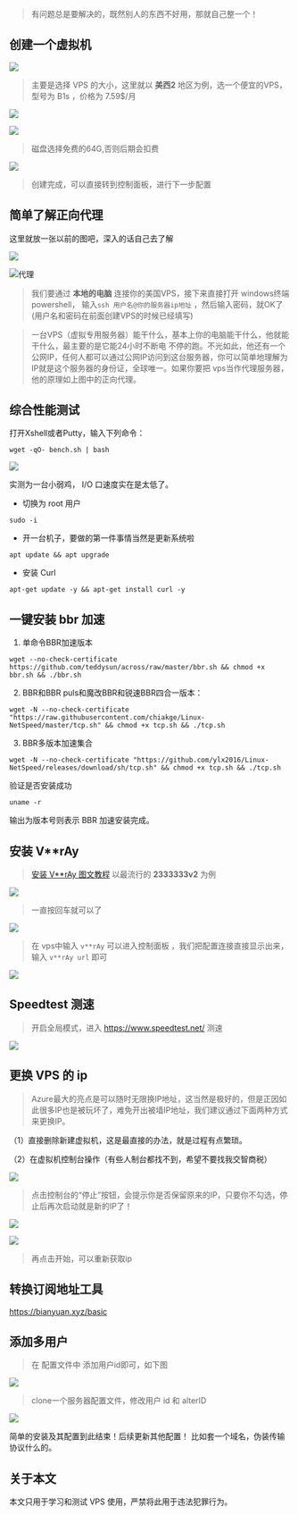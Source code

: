 
>有问题总是要解决的，既然别人的东西不好用，那就自己整一个！

## 创建一个虚拟机

![](https://gitee.com/haikupeng/myblog/raw/master/img/20200430153956.png#vwid=1367&vhei=313)

>主要是选择 VPS 的大小，这里就以 **美西2** 地区为例，选一个便宜的VPS，型号为 B1s ，价格为 7.59$/月

![](https://gitee.com/haikupeng/myblog/raw/master/img/20200430154132.png#vwid=1369&vhei=581)

![](https://gitee.com/haikupeng/myblog/raw/master/img/20200502122049.png#vwid=909&vhei=484)

>磁盘选择免费的64G,否则后期会扣费

![](https://gitee.com/haikupeng/myblog/raw/master/img/20200430154307.png#vwid=1366&vhei=591)

>创建完成，可以直接转到控制面板，进行下一步配置

## 简单了解正向代理

这里就放一张以前的图吧，深入的话自己去了解

![](https://i.loli.net/2020/03/08/3OY2kGrV1cjquBz.png#vwid=806&vhei=607)

![代理](https://gitee.com/haikupeng/myblog/raw/master/img/20200329120646.png#vwid=940&vhei=618)

>我们要通过 **本地的电脑** 连接你的美国VPS，接下来直接打开 windows终端 powershell， 输入`ssh 用户名@你的服务器ip地址` ，然后输入密码，就OK了(用户名和密码在前面创建VPS的时候已经填写)

>一台VPS（虚拟专用服务器）能干什么，基本上你的电脑能干什么，他就能干什么，最主要的是它能24小时不断电 不停的跑。不光如此，他还有一个公网IP，任何人都可以通过公网IP访问到这台服务器，你可以简单地理解为IP就是这个服务器的身份证，全球唯一。如果你要把 vps当作代理服务器，他的原理如上图中的正向代理。

## 综合性能测试

打开Xshell或者Putty，输入下列命令：

`wget -qO- bench.sh | bash`

![](https://gitee.com/haikupeng/myblog/raw/master/img/20200430125021.png#vwid=618&vhei=405)

实测为一台小弱鸡， I/O 口速度实在是太低了。

- 切换为 root 用户

`sudo -i`

- 开一台机子，要做的第一件事情当然是更新系统啦

`apt update && apt upgrade`

- 安装 Curl

`apt-get update -y && apt-get install curl -y`

## 一键安装 bbr 加速

1. 单命令BBR加速版本

`wget --no-check-certificate https://github.com/teddysun/across/raw/master/bbr.sh && chmod +x bbr.sh && ./bbr.sh`

2. BBR和BBR puls和魔改BBR和锐速BBR四合一版本：

`wget -N --no-check-certificate "https://raw.githubusercontent.com/chiakge/Linux-NetSpeed/master/tcp.sh" && chmod +x tcp.sh && ./tcp.sh`

3. BBR多版本加速集合

`wget -N --no-check-certificate "https://github.com/ylx2016/Linux-NetSpeed/releases/download/sh/tcp.sh" && chmod +x tcp.sh && ./tcp.sh`
 

验证是否安装成功

`uname -r`

输出为版本号则表示 BBR 加速安装完成。

## 安装 V**rAy

>[安装 V**rAy 图文教程]() 以最流行的 **2333333v2** 为例

![](https://gitee.com/haikupeng/myblog/raw/master/img/20200430133242.png#vwid=636&vhei=431)

>一直按回车就可以了

![](https://gitee.com/haikupeng/myblog/raw/master/img/20200430150459.png#vwid=1366&vhei=590)

>在 vps中输入 `v**rAy` 可以进入控制面板 ，我们把配置连接直接显示出来，输入 `v**rAy url` 即可

![](https://gitee.com/haikupeng/myblog/raw/master/img/20200430150808.png#vwid=690&vhei=335)

## Speedtest 测速

>开启全局模式，进入 <https://www.speedtest.net/> 测速

![](https://gitee.com/haikupeng/myblog/raw/master/img/20200430150116.png#vwid=1366&vhei=657)

## 更换 VPS 的 ip

>Azure最大的亮点是可以随时无限换IP地址，这当然是极好的，但是正因如此很多IP也是被玩坏了，难免开出被墙IP地址，我们建议通过下面两种方式来更换IP。

（1）直接删除新建虚拟机，这是最直接的办法，就是过程有点繁琐。

（2）在虚拟机控制台操作（有些人制台都找不到，希望不要找我交智商税）

![](https://gitee.com/haikupeng/myblog/raw/master/img/20200430132126.png#vwid=996&vhei=480)

>点击控制台的“停止”按钮，会提示你是否保留原来的IP，只要你不勾选，停止后再次启动就是新的IP了！

![](https://gitee.com/haikupeng/myblog/raw/master/img/20200430132138.png#vwid=1083&vhei=479)

![](https://gitee.com/haikupeng/myblog/raw/master/img/20200430143421.png#vwid=1091&vhei=417)

>再点击开始，可以重新获取ip

## 转换订阅地址工具

<https://bianyuan.xyz/basic>

## 添加多用户

>在 配置文件中 添加用户id即可，如下图

![](https://gitee.com/haikupeng/myblog/raw/master/img/20200511164337.png#vwid=964&vhei=529)

>clone一个服务器配置文件，修改用户 id 和 alterID

![](https://gitee.com/haikupeng/myblog/raw/master/img/20200511164238.png#vwid=954&vhei=467)

简单的安装及其配置到此结束！后续更新其他配置！
比如套一个域名，伪装传输协议什么的。

## 关于本文

本文只用于学习和测试 VPS 使用，严禁将此用于违法犯罪行为。






